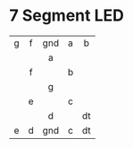 # 7 Segment LED

| | | | | |
|:-:|:-:|:-:|:-:|:-:|
|g|f|gnd|a|b|
| | |a| | |
| |f| |b| |
| | |g| | |
| |e| |c| |
| | |d| |dt |
|e|d|gnd|c|dt|
